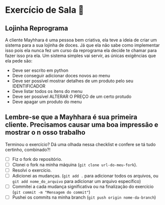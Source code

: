 # Exercício de Sala 🏫  

## Lojinha Reprograma
A cliente Mayhhara é uma pessoa bem criativa, ela teve a ideia de criar um sistema para a sua lojinha de doces. Já que ela não sabe como implementar isso pois ela nunca fez um curso da reprograma
ela decide te chamar para fazer isso pra ela. Um sistema simples vai servir, as únicas exigências que ela pede são:

- Deve ser escrito em python
- Deve conseguir adicionar doces novos ao menu
- Deve ser possível mostrar detalhes de um produto pelo seu IDENTIFICADOR
- Deve listar todos os itens do menu
- Deve ser possível ALTERAR O PREÇO de um certo protudo
- Deve apagar um produto do menu

**Lembre-se que a Mayhhara é sua primeira cliente. Precisamos causar uma boa impressão e mostrar o n 
osso trabalho**
---

Terminou o exercício? Dá uma olhada nessa checklist e confere se tá tudo certinho, combinado?!

- [ ] Fiz o fork do repositório.
- [ ] Clonei o fork na minha máquina (`git clone url-do-meu-fork`).
- [ ] Resolvi o exercício.
- [ ] Adicionei as mudanças. (`git add .` para adicionar todos os arquivos, ou `git add nome_do_arquivo` para adicionar um arquivo específico)
- [ ] Commitei a cada mudança significativa ou na finalização do exercício (`git commit -m "Mensagem do commit"`)
- [ ] Pushei os commits na minha branch (`git push origin nome-da-branch`)
